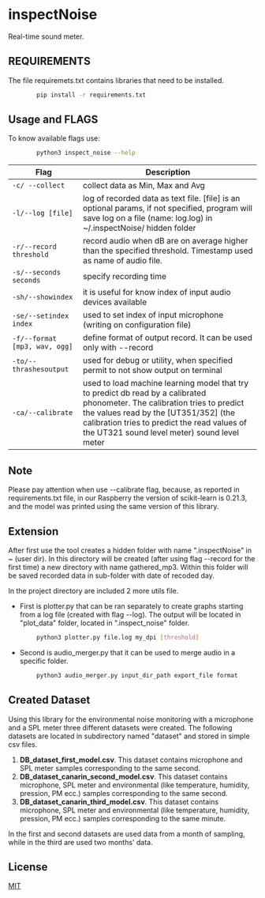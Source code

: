 # inspectNoise
Real-time sound meter.

## REQUIREMENTS

The file requiremets.txt contains libraries that need to be installed.

```bash
        pip install -r requirements.txt
```

## Usage and FLAGS

To know available flags use:

```bash
        python3 inspect_noise --help
```

| Flag | Description |
| --- | --- |
| `-c/ --collect` | collect data as Min, Max and Avg |
| `-l/--log [file]` | log of recorded data as text file. [file] is an optional params, if not specified, program will save log on a file (name: log.log) in ~/.inspectNoise/ hidden folder |
| `-r/--record threshold` | record audio when dB are on average higher than the specified threshold. Timestamp used as name of audio file. |
| `-s/--seconds seconds` | specify recording time |
| `-sh/--showindex` | it is useful for know index of input audio devices available |
| `-se/--setindex index` | used to set index of input microphone (writing on configuration file) |
| `-f/--format [mp3, wav, ogg]` | define format of output record. It can be used only with --record |
| `-to/--thrashesoutput` | used for debug or utility, when specified permit to not show output on terminal |
| `-ca/--calibrate` | used to load machine learning model that try to predict db read by a calibrated phonometer. The calibration tries to predict the values read by the [UT351/352] (the calibration tries to predict the read values of the UT321 sound level meter) sound level meter |

## Note

Please pay attention when use --calibrate flag, because, as reported in requirements.txt file, in our Raspberry the version of scikit-learn is 0.21.3, and the model was printed using the same version of this library.

## Extension

After first use the tool creates a hidden folder with name ".inspectNoise" in ~ (user dir).
In this directory will be created (after using flag --record for the first time) a new
directory with name gathered_mp3. Within this folder will be saved recorded data in sub-folder
with date of recoded day.

In the project directory are included 2 more utils file.
  - First is plotter.py that can be ran separately to create graphs starting from a log file
    (created with flag --log). The output will be located in "plot_data" folder, located in
    ".inspect_noise" folder.

```bash
        python3 plotter.py file.log my_dpi [threshold]
```

  - Second is audio_merger.py that it can be used to merge audio in a specific folder.

```bash
        python3 audio_merger.py input_dir_path export_file format
```

## Created Dataset

Using this library for the environmental noise monitoring with a microphone and a SPL meter three different datasets were created.
The following datasets are located in subdirectory named "dataset" and stored in simple csv files.

1. __DB_dataset_first_model.csv__. This dataset contains microphone and SPL meter samples corresponding to the same second.
2. __DB_dataset_canarin_second_model.csv__.  This dataset contains microphone, SPL meter and environmental (like temperature, humidity, pression, PM ecc.) samples corresponding to the same second.
3. __DB_dataset_canarin_third_model.csv__. This dataset contains microphone, SPL meter and environmental (like temperature, humidity, pression, PM ecc.) samples corresponding to the same minute.

In the first and second datasets are used data from a month of sampling, while in the third are used two months' data.

## License

[MIT](https://choosealicense.com/licenses/mit/)
